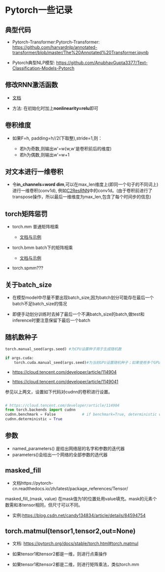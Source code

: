 # Pytorch一些记录

## 典型代码

* Pytorch-Transformer:Pytorch-Transformer: https://github.com/harvardnlp/annotated-transformer/blob/master/The%20Annotated%20Transformer.ipynb

* Pytorch典型NLP模型: https://github.com/AnubhavGupta3377/Text-Classification-Models-Pytorch

## 修改RNN激活函数

* [文档](https://pytorch.org/docs/stable/nn.html#torch.nn.RNNCell)

* 方法: 在初始化时加上**nonlinearity=relu**即可

## 卷积维度

* 如果F=h, padding=h//2(下取整),stride=1,则：

    * 若h为奇数,则输出w'=w(w,w'是卷积前后的维度)
    * 若h为偶数,则输出w'=w+1

## 对文本进行一维卷积

* 令**in_channels=word dim**,可以在max_len维度上(即同一个句子的不同词上)进行一维卷积(conv1d), 例如[C2ResRNN](https://tianchi.aliyun.com/forum/postDetail?spm=5176.12586969.1002.3.f21e4c2ajgjxNW&postId=48822)中的conv1d。(由于卷积前进行了transpose操作，所以最后一维维度为max_len,包含了每个时间步的信息)

## torch矩阵惩罚

* torch.mm 普通矩阵相乘

    * [文档与示例](https://pytorch.org/docs/stable/torch.html#torch.mm)

* torch.bmm batch下的矩阵相乘

    * [文档与示例](https://pytorch.org/docs/stable/torch.html#torch.bmm)


* torch.spmm???


## 关于batch_size

* 在模型model中尽量不要出现batch_size,因为batch划分可能存在最后一个batch不足batch_size的情况

* 即便手动划分训练时去掉了最后一个不满batch_size的batch,做test和inference时要注意保留下最后一个batch


## 随机数种子

```python
torch.manual_seed(args.seed) #为CPU设置种子用于生成随机数

if args.cuda: 
    torch.cuda.manual_seed(args.seed)#为当前GPU设置随机种子；如果使用多个GPU，应该使用torch.cuda.manual_seed_all()为所有的GPU设置种子。

```

* https://cloud.tencent.com/developer/article/114904

* https://cloud.tencent.com/developer/article/1149041

参见以上两文，设置如下代码对cudnn的卷积进行设置。

```python

# https://cloud.tencent.com/developer/article/114904
from torch.backends import cudnn
cudnn.benchmark = False            # if benchmark=True, deterministic will be False
cudnn.deterministic = True
```

## 参数

* named_parameters() 是给出网络层的名字和参数的迭代器
* parameters()会给出一个网络的全部参数的选代器

## masked_fill

* 文档https://pytorch-cn.readthedocs.io/zh/latest/package_references/Tensor/

masked_fill_(mask, value)
在mask值为1的位置处用value填充。mask的元素个数需和本tensor相同，但尺寸可以不同。

* 实例:https://blog.csdn.net/candy134834/article/details/84594754


## torch.matmul(tensor1,tensor2,out=None)

* 文档: https://pytorch.org/docs/stable/torch.html#torch.matmul

* 如果tensor1和tensor2都是一维，则进行点乘操作

* 如果tensor1和tensor2都是二维，则进行矩阵乘法，类似torch.mm